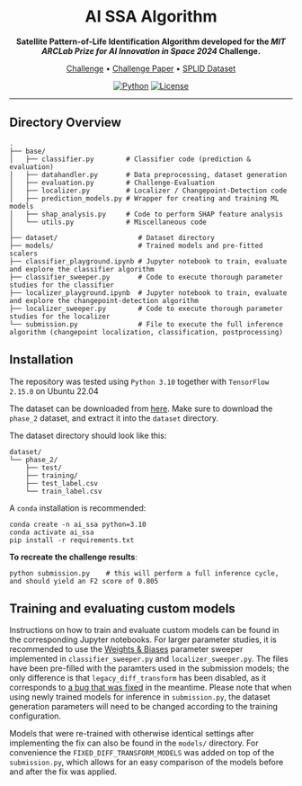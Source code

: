 <div align="center">

# AI SSA Algorithm
**Satellite Pattern-of-Life Identification Algorithm developed for the *MIT ARCLab Prize for AI Innovation in Space 2024* Challenge.**

<p align="center">
  <a href="https://eval.ai/web/challenges/challenge-page/2164/overview">Challenge</a> •
  <a href="https://www.researchgate.net/publication/374083350_AI_SSA_Challenge_Problem_Satellite_Pattern-of-Life_Characterization_Dataset_and_Benchmark_Suite">Challenge Paper</a> •
  <a href="https://splid-devkit.readthedocs.io/en/latest/dataset.html">SPLID Dataset</a>
  
  
</p>

[![Python](https://img.shields.io/badge/python-%20%203.10-blue.svg)]()
[![License](https://img.shields.io/badge/license-MIT-blue.svg)]()

______________________________________________________________________
<div align="left">

## Directory Overview

```
.
├── base/
│   ├── classifier.py        # Classifier code (prediction & evaluation)
│   ├── datahandler.py       # Data preprocessing, dataset generation
│   ├── evaluation.py        # Challenge-Evaluation
│   ├── localizer.py         # Localizer / Changepoint-Detection code
│   ├── prediction_models.py # Wrapper for creating and training ML models
│   ├── shap_analysis.py     # Code to perform SHAP feature analysis
│   └── utils.py             # Miscellaneous code
│
├── dataset/                    # Dataset directory
├── models/                     # Trained models and pre-fitted scalers
├── classifier_playground.ipynb # Jupyter notebook to train, evaluate and explore the classifier algorithm
├── classifier_sweeper.py       # Code to execute thorough parameter studies for the classifier
├── localizer_playground.ipynb  # Jupyter notebook to train, evaluate and explore the changepoint-detection algorithm
├── localizer_sweeper.py        # Code to execute thorough parameter studies for the localizer
└── submission.py               # File to execute the full inference algorithm (changepoint localization, classification, postprocessing)
```

## Installation

The repository was tested using `Python 3.10` together with `TensorFlow 2.15.0` on Ubuntu 22.04

The dataset can be downloaded from [here](https://www.dropbox.com/scl/fo/jt5h1f82iycjb8elybmlz/h?rlkey=bjcmny486ddf7m0j7b9uok9ww&dl=0). Make sure to download the `phase_2` dataset, and extract it into the `dataset` directory.

The dataset directory should look like this:

```
dataset/
└── phase_2/
    ├── test/
    ├── training/
    ├── test_label.csv
    └── train_label.csv
```

A `conda` installation is recommended:

```
conda create -n ai_ssa python=3.10
conda activate ai_ssa
pip install -r requirements.txt
```

**To recreate the challenge results**:
```
python submission.py    # this will perform a full inference cycle, and should yield an F2 score of 0.805
```

## Training and evaluating custom models

Instructions on how to train and evaluate custom models can be found in the corresponding Jupyter notebooks. For larger parameter studies, it is recommended to use the [Weights & Biases](https://wandb.ai/) parameter sweeper implemented in `classifier_sweeper.py` and `localizer_sweeper.py`. The files have been pre-filled with the paramters used in the submission models; the only difference is that `legacy_diff_transform` has been disabled, as it corresponds to [a bug that was fixed](https://github.com/DavidBaldsiefen/splid-challenge/commit/4e86f6bfe4576f90e0b4055091ca8f88632e5a75) in the meantime. Please note that when using newly trained models for inference in `submission.py`, the dataset generation parameters will need to be changed according to the training configuration. 

Models that were re-trained with otherwise identical settings after implementing the fix can also be found in the `models/` directory.
For convenience the `FIXED_DIFF_TRANSFORM_MODELS` was added on top of the `submission.py`, which allows for an easy comparison of the models before and after the fix was applied.